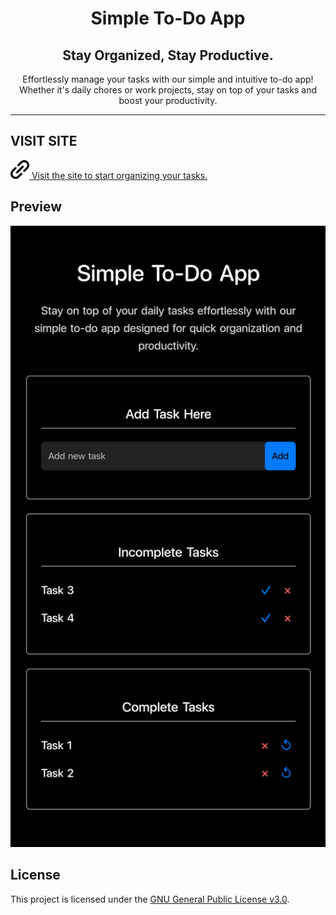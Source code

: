 <div align="center">
  <h1>Simple To-Do App</h1>
  <h2>Stay Organized, Stay Productive.</h2>
</div>

<!-- ---------- Description ---------- -->
<p align="center">Effortlessly manage your tasks with our simple and intuitive to-do app! Whether it's daily chores or work projects, stay on top of your tasks and boost your productivity.</p>

---

<h2>VISIT SITE</h2>
<a href="https://todo.kamrulhasan.co">
  <img width="30" height="30" src="IMG/link.png" alt="Link for Todo App" height="80"> 
  <span>Visit the site to start organizing your tasks.</span>
</a>

## Preview
![Todo App Preview](IMG/preview.png)

## License
This project is licensed under the [GNU General Public License v3.0](LICENSE).
